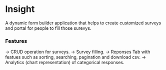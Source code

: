 # Insight

A dynamic form builder application that helps to create customized surveys and portal for people to fill those surevys.

### Features
-> CRUD operation for surveys.
-> Survey filling.
-> Reponses Tab with featues such as sorting, searching, pagination and download csv.
-> Analytics (chart representation) of categorical responses.
